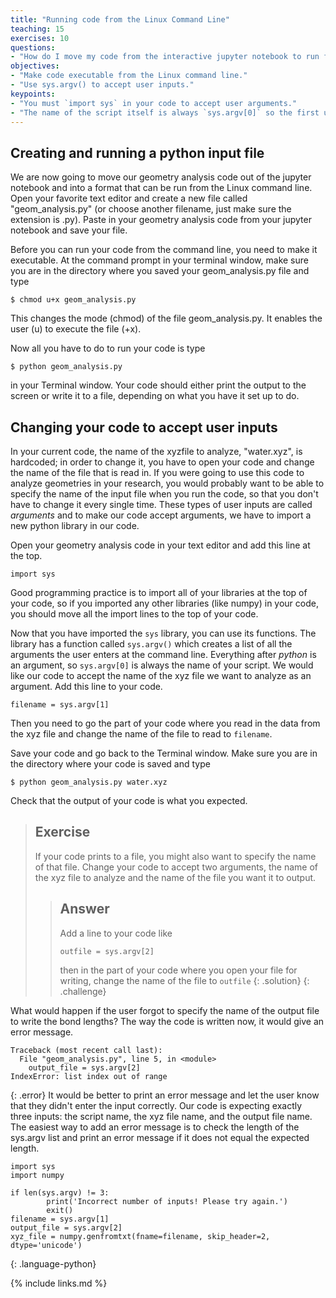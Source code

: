 ```yaml
---
title: "Running code from the Linux Command Line"
teaching: 15
exercises: 10
questions:
- "How do I move my code from the interactive jupyter notebook to run from the Linux command line?"
objectives:
- "Make code executable from the Linux command line."
- "Use sys.argv() to accept user inputs."
keypoints:
- "You must `import sys` in your code to accept user arguments."
- "The name of the script itself is always `sys.argv[0]` so the first user input is normally `sys.argv[1]`."
---
```

## Creating and running a python input file

We are now going to move our geometry analysis code out of the jupyter notebook and into a format that can be run from the Linux command line.  Open your favorite text editor and create a new file called "geom_analysis.py" (or choose another filename, just make sure the extension is .py).  Paste in your geometry analysis code from your jupyter notebook and save your file.

Before you can run your code from the command line, you need to make it executable.  At the command prompt in your terminal window, make sure you are in the directory where you saved your geom_analysis.py file and type
```
$ chmod u+x geom_analysis.py
```
This changes the mode (chmod) of the file geom_analysis.py.  It enables the user (u) to execute the file (+x).  

Now all you have to do to run your code is type
```
$ python geom_analysis.py
```
in your Terminal window.  Your code should either print the output to the screen or write it to a file, depending on what you have it set up to do.  

## Changing your code to accept user inputs
In your current code, the name of the xyzfile to analyze, "water.xyz", is hardcoded; in order to change it, you have to open your code and change the name of the file that is read in.  If you were going to use this code to analyze geometries in your research, you would probably want to be able to specify the name of the input file when you run the code, so that you don't have to change it every single time.  These types of user inputs are called *arguments* and to make our code accept arguments, we have to import a new python library in our code.  

Open your geometry analysis code in your text editor and add this line at the top.
```
import sys
```
Good programming practice is to import all of your libraries at the top of your code, so if you imported any other libraries (like numpy) in your code, you should move all the import lines to the top of your code.  

Now that you have imported the `sys` library, you can use its functions.  The library has a function called `sys.argv()` which creates a list of all the arguments the user enters at the command line.  Everything after *python* is an argument, so `sys.argv[0]` is always the name of your script.  We would like our code to accept the name of the xyz file we want to analyze as an argument.  Add this line to your code.
```
filename = sys.argv[1]
```
Then you need to go the part of your code where you read in the data from the xyz file and change the name of the file to read to `filename`.  

Save your code and go back to the Terminal window.  Make sure you are in the directory where your code is saved and type
```
$ python geom_analysis.py water.xyz
```
Check that the output of your code is what you expected.

> ## Exercise
> If your code prints to a file, you might also want to specify the name of that file.  Change your code to accept two arguments, the name of the xyz file to analyze and the name of the file you want it to output.  
>
>> ## Answer
>> Add a line to your code like
>> ```
>> outfile = sys.argv[2]
>> ```
>> then in the part of your code where you open your file for writing, change the name of the file to `outfile`
> {: .solution}
{: .challenge}

What would happen if the user forgot to specify the name of the output file to write the bond lengths?  The way the code is written now, it would give an error message.
```
Traceback (most recent call last):
  File "geom_analysis.py", line 5, in <module>
    output_file = sys.argv[2]
IndexError: list index out of range
```
{: .error}
It would be better to print an error message and let the user know that they didn't enter the input correctly.  Our code is expecting exactly three inputs: the script name, the xyz file name, and the output file name.  The easiest way to add an error message is to check the length of the sys.argv list and print an error message if it does not equal the expected length.  
```
import sys
import numpy

if len(sys.argv) != 3:
        print('Incorrect number of inputs! Please try again.')
        exit()
filename = sys.argv[1]
output_file = sys.argv[2]
xyz_file = numpy.genfromtxt(fname=filename, skip_header=2, dtype='unicode')
```
{: .language-python}

{% include links.md %}

